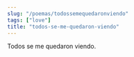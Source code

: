 ```yaml
---
slug: "/poemas/todossemequedaronviendo"
tags: ["love"]
title: "todos-se-me-quedaron-viendo"
---
```

Todos se me quedaron viendo.